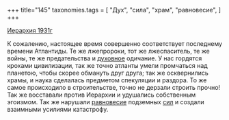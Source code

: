 +++
title="145"
taxonomies.tags = [
 "Дух",
 "сила",
 "храм",
 "равновесие",
]
+++

[Иерархия 1931г](/agni/1931)

К сожалению, настоящее время совершенно соответствует последнему времени Атлантиды. Те же лжепророки, тот же лжеспаситель, те же войны, те же предательства и [духовное](/tags/Дух) одичание. У нас гордятся крохами цивилизации, так же точно атланты умели промчаться над планетою, чтобы скорее обмануть друг друга; так же осквернились храмы, и наука сделалась предметом спекуляции и раздора. То же самое происходило в строительстве, точно не дерзали строить прочно! Так же восставали против Иерархии и удушались собственным эгоизмом. Так же нарушали [равновесие](/tags/равновесие) подземных [сил](/tags/сила) и создали взаимными усилиями катастрофу.   

